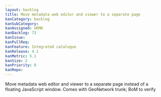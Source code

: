 ```yaml
---
layout: backlog
title: Move metadata web editor and viewer to a separate page
kanCategory: backlog
kanSubCategory:
kanAssigned: UKMO
kanBacklog: 73
kanIssue:
kanPullReq:
kanFeature: Integrated catalogue
kanRelease: 4.1
kanMetric: 5.1
kanSize: 2
kanPriority: 8
kanRepo:
---
```

Move metadata web editor and viewer to a separate page instead of a floating JavaScript window. Comes with GeoNetwork trunk; BoM to verify
